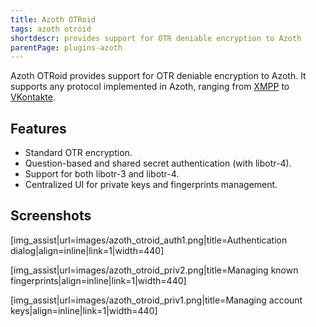```yaml
---
title: Azoth OTRoid
tags: azoth otroid
shortdescr: provides support for OTR deniable encryption to Azoth
parentPage: plugins-azoth
---
```


Azoth OTRoid provides support for OTR deniable encryption to Azoth. It
supports any protocol implemented in Azoth, ranging from
[XMPP](/plugins-azoth-xoox) to [VKontakte](/plugins-azoth-murm).

Features
--------

- Standard OTR encryption.
- Question-based and shared secret authentication (with libotr-4).
- Support for both libotr-3 and libotr-4.
- Centralized UI for private keys and fingerprints management.

Screenshots
-----------

\[img\_assist|url=images/azoth\_otroid\_auth1.png|title=Authentication
dialog|align=inline|link=1|width=440\]

\[img\_assist|url=images/azoth\_otroid\_priv2.png|title=Managing known
fingerprints|align=inline|link=1|width=440\]

\[img\_assist|url=images/azoth\_otroid\_priv1.png|title=Managing account
keys|align=inline|link=1|width=440\]
